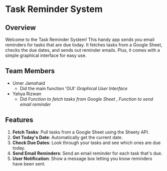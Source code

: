 # Task Reminder System

## Overview
Welcome to the Task Reminder System! This handy app sends you email reminders for tasks that are due today. It fetches tasks from a Google Sheet, checks the due dates, and sends out reminder emails. Plus, it comes with a simple graphical interface for easy use.

## Team Members
- Umer Jamshaid
  - Did the main function 'GUI' _Graphical User Interface_
- Yahya Rizwan
  - Did _Function to fetch tasks from Google Sheet_ , _Function to send email reminder_

## Features
1. **Fetch Tasks**: Pull tasks from a Google Sheet using the Sheety API.
2. **Get Today's Date**: Automatically get the current date.
3. **Check Due Dates**: Look through your tasks and see which ones are due today.
4. **Send Email Reminders**: Send an email reminder for each task that's due.
5. **User Notification**: Show a message box letting you know reminders have been sent.

